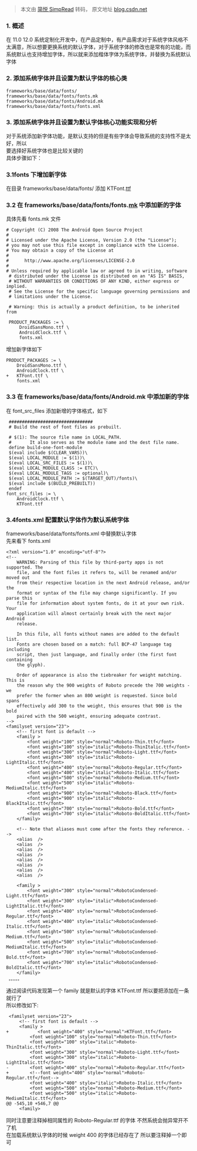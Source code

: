 > 本文由 [简悦 SimpRead](http://ksria.com/simpread/) 转码， 原文地址 [blog.csdn.net](https://blog.csdn.net/baidu_41666295/article/details/124830802)

### 1. 概述

在 11.0 12.0 系统定制化开发中，在产品定制中，有产品需求对于系统字体风格不太满意，所以想要更换系统的默认字体，对于系统字体的修改也是常有的功能，而系统默认也支持增加字体，所以就来添加楷体字体为系统字体，并替换为系统默认字体

### 2. 添加系统字体并且设置为默认字体的核心类

```
frameworks/base/data/fonts/
frameworks/base/data/fonts/fonts.mk
frameworks/base/data/fonts/Android.mk
frameworks/base/data/fonts/fonts.xml 

```

### 3. 添加系统字体并且设置为默认字体核心功能实现和分析

对于系统添加新字体功能，是默认支持的但是有些字体会导致系统的支持性不是太好，所以  
要选择好系统字体也是比较关键的  
具体步骤如下：

### 3.1fonts 下增加新字体

在目录 frameworks/base/data/fonts/ 添加 KTFont.[ttf](https://so.csdn.net/so/search?q=ttf&spm=1001.2101.3001.7020)

### 3.2 在 frameworks/base/data/fonts/fonts.[mk](https://so.csdn.net/so/search?q=mk&spm=1001.2101.3001.7020) 中添加新的字体

具体先看 fonts.mk 文件

```
# Copyright (C) 2008 The Android Open Source Project
#
# Licensed under the Apache License, Version 2.0 (the "License");
# you may not use this file except in compliance with the License.
# You may obtain a copy of the License at
#
#      http://www.apache.org/licenses/LICENSE-2.0
#
# Unless required by applicable law or agreed to in writing, software
 # distributed under the License is distributed on an "AS IS" BASIS,
 # WITHOUT WARRANTIES OR CONDITIONS OF ANY KIND, either express or implied.
 # See the License for the specific language governing permissions and
 # limitations under the License.
 
 # Warning: this is actually a product definition, to be inherited from
 
 PRODUCT_PACKAGES := \
     DroidSansMono.ttf \
     AndroidClock.ttf \
     fonts.xml

```

增加新字体如下

```
PRODUCT_PACKAGES := \
    DroidSansMono.ttf \
    AndroidClock.ttf \
+	KTFont.ttf \
    fonts.xml

```

### 3.3 在 frameworks/base/data/fonts/Android.mk 中添加新的字体

在 font_src_files 添加新增的字体格式，如下

```
 ################################
 # Build the rest of font files as prebuilt.
 
 # $(1): The source file name in LOCAL_PATH.
 #       It also serves as the module name and the dest file name.
 define build-one-font-module
 $(eval include $(CLEAR_VARS))\
 $(eval LOCAL_MODULE := $(1))\
 $(eval LOCAL_SRC_FILES := $(1))\
 $(eval LOCAL_MODULE_CLASS := ETC)\
 $(eval LOCAL_MODULE_TAGS := optional)\
 $(eval LOCAL_MODULE_PATH := $(TARGET_OUT)/fonts)\
 $(eval include $(BUILD_PREBUILT))
 endef
font_src_files := \
    AndroidClock.ttf \
	KTFont.ttf

```

### 3.4fonts.xml 配置默认字体作为默认系统字体

frameworks/base/data/fonts/fonts.xml 中替换默认字体  
先来看下 fonts.xml

```
<?xml version="1.0" encoding="utf-8"?>
<!--
    WARNING: Parsing of this file by third-party apps is not supported. The
    file, and the font files it refers to, will be renamed and/or moved out
    from their respective location in the next Android release, and/or the
    format or syntax of the file may change significantly. If you parse this
    file for information about system fonts, do it at your own risk. Your
    application will almost certainly break with the next major Android
    release.

    In this file, all fonts without names are added to the default list.
    Fonts are chosen based on a match: full BCP-47 language tag including
    script, then just language, and finally order (the first font containing
    the glyph).

    Order of appearance is also the tiebreaker for weight matching. This is
    the reason why the 900 weights of Roboto precede the 700 weights - we
    prefer the former when an 800 weight is requested. Since bold spans
    effectively add 300 to the weight, this ensures that 900 is the bold
    paired with the 500 weight, ensuring adequate contrast.
-->
<familyset version="23">
    <!-- first font is default -->
    <family >
        <font weight="100" style="normal">Roboto-Thin.ttf</font>
        <font weight="100" style="italic">Roboto-ThinItalic.ttf</font>
        <font weight="300" style="normal">Roboto-Light.ttf</font>
        <font weight="300" style="italic">Roboto-LightItalic.ttf</font>
        <font weight="400" style="normal">Roboto-Regular.ttf</font>
        <font weight="400" style="italic">Roboto-Italic.ttf</font>
        <font weight="500" style="normal">Roboto-Medium.ttf</font>
        <font weight="500" style="italic">Roboto-MediumItalic.ttf</font>
        <font weight="900" style="normal">Roboto-Black.ttf</font>
        <font weight="900" style="italic">Roboto-BlackItalic.ttf</font>
        <font weight="700" style="normal">Roboto-Bold.ttf</font>
        <font weight="700" style="italic">Roboto-BoldItalic.ttf</font>
    </family>

    <!-- Note that aliases must come after the fonts they reference. -->
    <alias  />
    <alias  />
    <alias  />
    <alias  />
    <alias  />
    <alias  />
    <alias  />
    <alias  />

    <family >
        <font weight="300" style="normal">RobotoCondensed-Light.ttf</font>
        <font weight="300" style="italic">RobotoCondensed-LightItalic.ttf</font>
        <font weight="400" style="normal">RobotoCondensed-Regular.ttf</font>
        <font weight="400" style="italic">RobotoCondensed-Italic.ttf</font>
        <font weight="500" style="normal">RobotoCondensed-Medium.ttf</font>
        <font weight="500" style="italic">RobotoCondensed-MediumItalic.ttf</font>
        <font weight="700" style="normal">RobotoCondensed-Bold.ttf</font>
        <font weight="700" style="italic">RobotoCondensed-BoldItalic.ttf</font>
    </family>
 。。。。。

```

通过阅读代码发现第一个 family 就是默认的字体 KTFont.ttf 所以要把添加在一条就行了  
所以修改如下:

```
 <familyset version="23">
     <!-- first font is default -->
     <family >
+           <font weight="400" style="normal">KTFont.ttf</font>
         <font weight="100" style="normal">Roboto-Thin.ttf</font>
         <font weight="100" style="italic">Roboto-ThinItalic.ttf</font>
         <font weight="300" style="normal">Roboto-Light.ttf</font>
         <font weight="300" style="italic">Roboto-LightItalic.ttf</font>
-        <font weight="400" style="normal">Roboto-Regular.ttf</font>
+        <!--font weight="400" style="normal">Roboto-Regular.ttf</font-->
         <font weight="400" style="italic">Roboto-Italic.ttf</font>
         <font weight="500" style="normal">Roboto-Medium.ttf</font>
         <font weight="500" style="italic">Roboto-MediumItalic.ttf</font>
@@ -545,10 +546,7 @@
     <family>

```

同时注意要注释掉相同属性的 Roboto-Regular.ttf 的字体 不然系统会抛异常开不了机  
在加载系统默认字体的时候 weight 400 的字体已经存在了 所以要注释掉一个即可